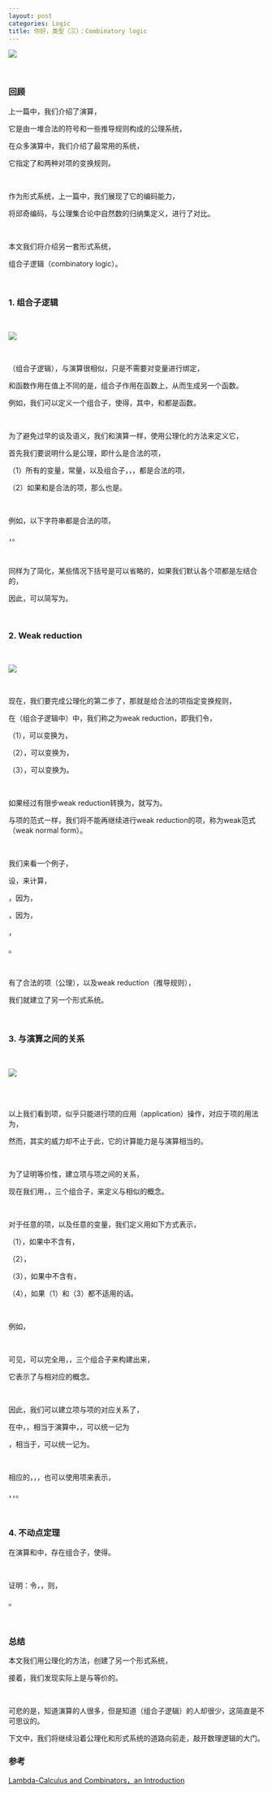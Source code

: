 ```yaml
---
layout: post
categories: Logic
title: 你好，类型（三）：Combinatory logic
---
```


![](http://upload-images.jianshu.io/upload_images/1023733-4a9e412b8a890927.png?imageMogr2/auto-orient/strip%7CimageView2/2/w/1240)

<br/>

### 回顾

上一篇中，我们介绍了<span data-katex="\lambda"></span>演算，

它是由一堆合法的符号和一些推导规则构成的公理系统，

在众多<span data-katex="\lambda"></span>演算中，我们介绍了最常用的<span data-katex="\lambda_\beta"></span>系统，

它指定了<span data-katex="\alpha"></span>和<span data-katex="\beta"></span>两种对<span data-katex="\lambda"></span>项的变换规则。

<br/>

作为形式系统，上一篇中，我们展现了它的编码能力，

将邱奇编码，与公理集合论中自然数的归纳集定义，进行了对比。

<br/>

本文我们将介绍另一套形式系统，

组合子逻辑（combinatory logic）。

<br/>

### 1. 组合子逻辑

<br/>

![](http://upload-images.jianshu.io/upload_images/1023733-c22a4eec9f8ab941.png?imageMogr2/auto-orient/strip%7CimageView2/2/w/1240)

<br/>

<span data-katex="CL"></span>（组合子逻辑），与<span data-katex="\lambda"></span>演算很相似，只是不需要对变量进行绑定，

和函数作用在值上不同的是，组合子作用在函数上，从而生成另一个函数。

例如，我们可以定义一个组合子<span data-katex="B"></span>，使得<span data-katex="(B(f,g))(x) = f(g(x))"></span>，其中，<span data-katex="f"></span>和<span data-katex="g"></span>都是函数。

<br/>

为了避免过早的谈及语义，我们和<span data-katex="\lambda"></span>演算一样，使用公理化的方法来定义它，

首先我们要说明什么是公理，即什么是合法的<span data-katex="CL"></span>项，

（1）所有的变量，常量，以及组合子<span data-katex="I"></span>，<span data-katex="K"></span>，<span data-katex="S"></span>，都是合法的<span data-katex="CL"></span>项，

（2）如果<span data-katex="X"></span>和<span data-katex="Y"></span>是合法的<span data-katex="CL"></span>项，那么<span data-katex="(XY)"></span>也是。

<br/>

例如，以下字符串都是合法的<span data-katex="CL"></span>项，

<span data-katex="((S(KS))K)"></span>，<span data-katex="((S(Kv_0))((SK)K))"></span>。

<br/>

同样为了简化，某些情况下括号是可以省略的，如果我们默认各个<span data-katex="CL"></span>项都是左结合的，

因此，<span data-katex="(((UV)W)X)"></span>可以简写为<span data-katex="UVWX"></span>。

<br/>

### 2. Weak reduction

<br/>

![](http://upload-images.jianshu.io/upload_images/1023733-252bce1d956bac05.png?imageMogr2/auto-orient/strip%7CimageView2/2/w/1240)

<br/>

现在，我们要完成公理化的第二步了，那就是给合法的<span data-katex="CL"></span>项指定变换规则，

在<span data-katex="CL"></span>（组合子逻辑中）中，我们称之为weak reduction，即我们令，

（1）<span data-katex="IX"></span>，可以变换为<span data-katex="X"></span>，

（2）<span data-katex="KXY"></span>，可以变换为<span data-katex="X"></span>，

（3）<span data-katex="SXYZ"></span>，可以变换为<span data-katex="XZ(YZ)"></span>。

<br/>

如果<span data-katex="U"></span>经过有限步weak reduction转换为<span data-katex="V"></span>，就写为<span data-katex="U\triangleright_w V"></span>。

与<span data-katex="\lambda"></span>项的<span data-katex="\beta"></span>范式一样，我们将不能再继续进行weak reduction的<span data-katex="CL"></span>项，称为weak范式（weak normal form）。

<br/>

我们来看一个例子，

设<span data-katex="B=S(KS)K"></span>，来计算<span data-katex="BXYZ"></span>，

<span data-katex="BXYZ=S(KS)KXYZ"></span>

<span data-katex="\triangleright_w KSX(KX)YZ"></span>，因为<span data-katex="S(KS)KX\triangleright_w KSX(KX)"></span>，

<span data-katex="\triangleright_w S(KX)YZ"></span>，因为<span data-katex="KSX\triangleright_w S"></span>，

<span data-katex="\triangleright_w KXZ(YZ)"></span>，

<span data-katex="\triangleright_w X(YZ)"></span>。

<br/>

有了合法的<span data-katex="CL"></span>项（公理），以及weak reduction（推导规则），

我们就建立了另一个形式系统<span data-katex="CL_w"></span>。

<br/>

### 3. <span data-katex="CL"></span>与<span data-katex="\lambda"></span>演算之间的关系

<br/>

![](http://upload-images.jianshu.io/upload_images/1023733-bb0fb9c0c8923e03.png?imageMogr2/auto-orient/strip%7CimageView2/2/w/1240)

<br/>

<br/>

以上我们看到<span data-katex="CL"></span>项，似乎只能进行项的应用（application）操作，对应于<span data-katex="\lambda"></span>项的用法为<span data-katex="(MN)"></span>，

然而，其实<span data-katex="CL"></span>的威力却不止于此，它的计算能力是与<span data-katex="\lambda"></span>演算相当的。

<br/>

为了证明等价性，建立<span data-katex="CL"></span>项与<span data-katex="\lambda"></span>项之间的关系，

现在我们用<span data-katex="I"></span>，<span data-katex="K"></span>，<span data-katex="S"></span>三个组合子，来定义与<span data-katex="\lambda x.M"></span>相似的概念。

<br/>

对于任意的<span data-katex="CL"></span>项<span data-katex="M"></span>，以及任意的变量<span data-katex="x"></span>，我们定义<span data-katex="[x].M"></span>用如下方式表示，

（1）<span data-katex="[x].M=KM"></span>，如果<span data-katex="M"></span>中不含有<span data-katex="x"></span>，

（2）<span data-katex="[x].x=I"></span>，

（3）<span data-katex="[x].Ux=U"></span>，如果<span data-katex="U"></span>中不含有<span data-katex="x"></span>，

（4）<span data-katex="[x].UV=S([x].U)([x].V)"></span>，如果（1）和（3）都不适用的话。

<br/>

例如，

<span data-katex="[x].xy=S([x].x)([x].y)=SI(Ky)"></span>

<br/>

可见，<span data-katex="[x].M"></span>可以完全用<span data-katex="I"></span>，<span data-katex="K"></span>，<span data-katex="S"></span>三个组合子来构建出来，

它表示了与<span data-katex="\lambda x.M"></span>相对应的概念。

<br/>

因此，我们可以建立<span data-katex="\lambda"></span>项与<span data-katex="CL"></span>项的对应关系了，

在<span data-katex="CL"></span>中，<span data-katex="X=Y"></span>，相当于<span data-katex="\lambda"></span>演算中，<span data-katex="X\equiv_\alpha Y"></span>，可以统一记为<span data-katex="X\equiv Y"></span>

<span data-katex="X\triangleright_w Y"></span>，相当于<span data-katex="X\triangleright_\beta Y"></span>，可以统一记为<span data-katex="X\triangleright_{\beta,w} Y"></span>。

<br/>

相应的，<span data-katex="I"></span>，<span data-katex="K"></span>，<span data-katex="S"></span>也可以使用<span data-katex="\lambda"></span>项来表示，

<span data-katex="I=\lambda x.x"></span>，<span data-katex="K=\lambda xy.x"></span>，<span data-katex="S=\lambda xyz.xz(yz)"></span>。

<br/>

### 4. 不动点定理

在<span data-katex="\lambda"></span>演算和<span data-katex="CL"></span>中，存在组合子<span data-katex="Y"></span>，使得<span data-katex="Yx\triangleright_{\beta,w} x(Yx)"></span>。

<br/>

证明：令<span data-katex="U=\lambda ux.x(uux)"></span>，<span data-katex="Y=UU"></span>，则，

<span data-katex="Yx=(\lambda u.(\lambda x.x(uux)))Ux=x(UUx)=x(Yx)"></span>。

<br/>

### 总结

本文我们用公理化的方法，创建了另一个形式系统<span data-katex="CL_w"></span>，

接着，我们发现<span data-katex="CL_w"></span>实际上是与<span data-katex="\lambda_\beta"></span>等价的。

<br/>

可悲的是，知道<span data-katex="\lambda"></span>演算的人很多，但是知道<span data-katex="CL"></span>（组合子逻辑）的人却很少，这简直是不可思议的。

下文中，我们将继续沿着公理化和形式系统的道路向前走，敲开数理逻辑的大门。

### 参考
[Lambda-Calculus and Combinators，an Introduction](https://book.douban.com/subject/4323391/)